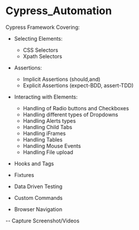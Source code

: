 # Cypress_Automation

Cypress Framework Covering:

- Selecting Elements:
    - CSS Selectors
    - Xpath Selectors

- Assertions:
    - Implicit Assertions (should,and)
    - Explicit Assertions (expect-BDD, assert-TDD)

- Interacting with Elements:
    - Handling of Radio buttons and Checkboxes
    - Handling different types of Dropdowns
    - Handling Alerts types
    - Handling Child Tabs
    - Handling iFrames
    - Handling Tables
    - Handling Mouse Events
    - Handling File upload

- Hooks and Tags

- Fixtures 

- Data Driven Testing

- Custom Commands

- Browser Navigation

-- Capture Screenshot/Videos